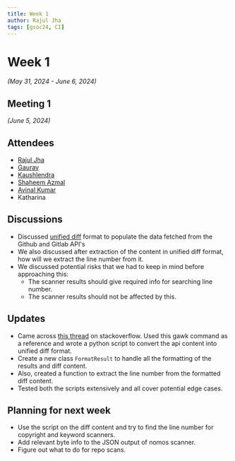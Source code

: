 ```yaml
---
title: Week 1
author: Rajul Jha
tags: [gsoc24, CI]
---
```

<!--
SPDX-License-Identifier: CC-BY-SA-4.0

SPDX-FileCopyrightText: 2024 Rajul Jha <rajuljha49gmail.com>
-->

# Week 1
*(May 31, 2024 - June 6, 2024)*

## Meeting 1
*(June 5, 2024)*

## Attendees
* [Rajul Jha](https://github.com/rajuljha)
* [Gaurav](https://github.com/GMishx)
* [Kaushlendra](https://github.com/Kaushl2208)
* [Shaheem Azmal](https://github.com/shaheemazmalmmd)
* [Avinal Kumar](https://github.com/avinal)
* Katharina

## Discussions

* Discussed [unified diff](https://www.gnu.org/software/diffutils/manual/html_node/Example-Unified.html) format to populate the data fetched from the Github and Gitlab API's
* We also discussed after extraction of the content in unified diff format, how will we extract the line number from it.
* We discussed potential risks that we had to keep in mind before approaching this:
  * The scanner results should give required info for searching line number.
  * The scanner results should not be affected by this.


## Updates
* Came across [this thread](https://stackoverflow.com/questions/24455377/git-diff-with-line-numbers-git-log-with-line-numbers) on stackoverflow. Used this gawk command as a reference and wrote a python script to convert the api content into unified diff format.
* Create a new class `FormatResult` to handle all the formatting of the results and diff content.
* Also, created a function to extract the line number from the formatted diff content.
* Tested both the scripts extensively and all cover potential edge cases.

## Planning for next week
* Use the script on the diff content and try to find the line number for copyright and keyword scanners.
* Add relevant byte info to the JSON output of nomos scanner.
* Figure out what to do for repo scans.
